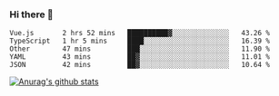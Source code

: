 ### Hi there 👋



<!--
**webB1an/webB1an** is a ✨ _special_ ✨ repository because its `README.md` (this file) appears on your GitHub profile.

Here are some ideas to get you started:

- 🔭 I’m currently working on ...
- 🌱 I’m currently learning ...
- 👯 I’m looking to collaborate on ...
- 🤔 I’m looking for help with ...
- 💬 Ask me about ...
- 📫 How to reach me: ...
- 😄 Pronouns: ...
- ⚡ Fun fact: ...
-->

<!--START_SECTION:waka-->
```text
Vue.js       2 hrs 52 mins   ██████████▓░░░░░░░░░░░░░░   43.26 % 
TypeScript   1 hr 5 mins     ████░░░░░░░░░░░░░░░░░░░░░   16.39 % 
Other        47 mins         ███░░░░░░░░░░░░░░░░░░░░░░   11.90 % 
YAML         43 mins         ██▓░░░░░░░░░░░░░░░░░░░░░░   11.01 % 
JSON         42 mins         ██▓░░░░░░░░░░░░░░░░░░░░░░   10.64 % 
```
<!--END_SECTION:waka-->


[![Anurag's github stats](https://github-readme-stats.vercel.app/api?username=webB1an&show_icons=true&theme=radical)](https://github.com/anuraghazra/github-readme-stats)

